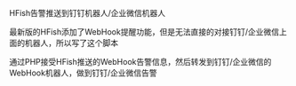 HFish告警推送到钉钉机器人/企业微信机器人

最新版的HFish添加了WebHook提醒功能，但是无法直接的对接钉钉/企业微信上面的机器人，所以写了这个脚本

通过PHP接受HFish推送的WebHook告警信息，然后转发到钉钉/企业微信的WebHook机器人，做到钉钉/企业微信告警
